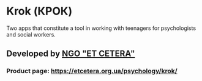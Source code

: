 # Krok (КРОК)
Two apps that constitute a tool in working with teenagers for psychologists and social workers.

## Developed by [NGO "ET CETERA"](https://etcetera.org.ua/)

### Product page: https://etcetera.org.ua/psychology/krok/